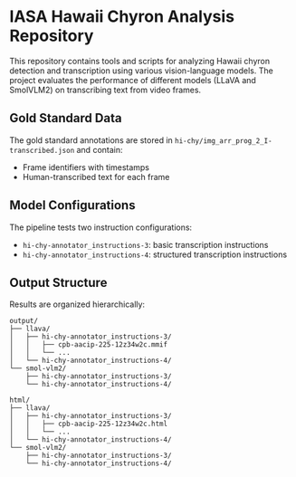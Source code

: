 # IASA Hawaii Chyron Analysis Repository

This repository contains tools and scripts for analyzing Hawaii chyron detection and transcription using various vision-language models. The project evaluates the performance of different models (LLaVA and SmolVLM2) on transcribing text from video frames.



## Gold Standard Data

The gold standard annotations are stored in `hi-chy/img_arr_prog_2_I-transcribed.json` and contain:
- Frame identifiers with timestamps
- Human-transcribed text for each frame

## Model Configurations

The pipeline tests two instruction configurations:
- `hi-chy-annotator_instructions-3`: basic transcription instructions
- `hi-chy-annotator_instructions-4`: structured transcription instructions


## Output Structure

Results are organized hierarchically:
```
output/
├── llava/
│   ├── hi-chy-annotator_instructions-3/
│   │   ├── cpb-aacip-225-12z34w2c.mmif
│   │   └── ...
│   └── hi-chy-annotator_instructions-4/
└── smol-vlm2/
    ├── hi-chy-annotator_instructions-3/
    └── hi-chy-annotator_instructions-4/

html/
├── llava/
│   ├── hi-chy-annotator_instructions-3/
│   │   ├── cpb-aacip-225-12z34w2c.html
│   │   └── ...
│   └── hi-chy-annotator_instructions-4/
└── smol-vlm2/
    ├── hi-chy-annotator_instructions-3/
    └── hi-chy-annotator_instructions-4/
```
